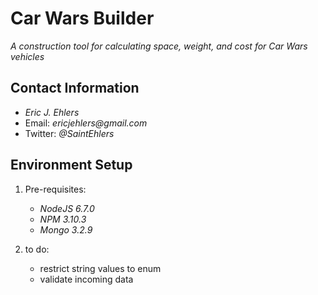 # Car Wars Builder
_A construction tool for calculating space, weight, and cost for Car Wars vehicles_

## Contact Information
* _Eric J. Ehlers_
* Email: _ericjehlers@gmail.com_
* Twitter: _@SaintEhlers_


## Environment Setup
1. Pre-requisites:
    * _NodeJS 6.7.0_
    * _NPM 3.10.3_
    * _Mongo 3.2.9_

2. to do:
    * restrict string values to enum
    * validate incoming data



